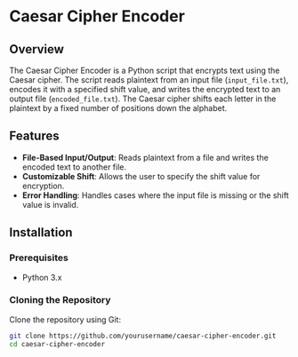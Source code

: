 # Caesar Cipher Encoder

## Overview

The Caesar Cipher Encoder is a Python script that encrypts text using the Caesar cipher. The script reads plaintext from an input file (`input_file.txt`), encodes it with a specified shift value, and writes the encrypted text to an output file (`encoded_file.txt`). The Caesar cipher shifts each letter in the plaintext by a fixed number of positions down the alphabet.

## Features

- **File-Based Input/Output**: Reads plaintext from a file and writes the encoded text to another file.
- **Customizable Shift**: Allows the user to specify the shift value for encryption.
- **Error Handling**: Handles cases where the input file is missing or the shift value is invalid.

## Installation

### Prerequisites

- Python 3.x

### Cloning the Repository

Clone the repository using Git:

```bash
git clone https://github.com/yourusername/caesar-cipher-encoder.git
cd caesar-cipher-encoder
